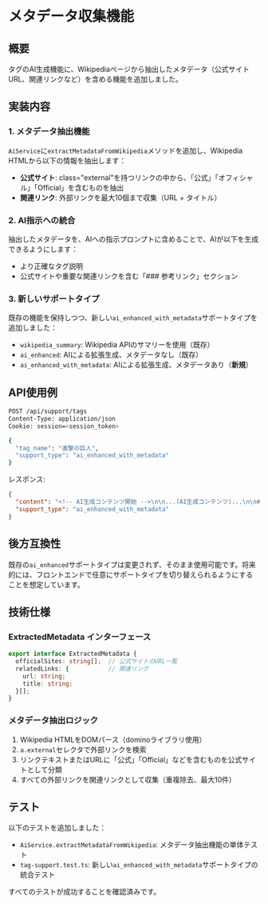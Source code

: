 # メタデータ収集機能

## 概要

タグのAI生成機能に、Wikipediaページから抽出したメタデータ（公式サイトURL、関連リンクなど）を含める機能を追加しました。

## 実装内容

### 1. メタデータ抽出機能

`AiService`に`extractMetadataFromWikipedia`メソッドを追加し、Wikipedia HTMLから以下の情報を抽出します：

- **公式サイト**: class="external"を持つリンクの中から、「公式」「オフィシャル」「Official」を含むものを抽出
- **関連リンク**: 外部リンクを最大10個まで収集（URL + タイトル）

### 2. AI指示への統合

抽出したメタデータを、AIへの指示プロンプトに含めることで、AIが以下を生成できるようにします：

- より正確なタグ説明
- 公式サイトや重要な関連リンクを含む「### 参考リンク」セクション

### 3. 新しいサポートタイプ

既存の機能を保持しつつ、新しい`ai_enhanced_with_metadata`サポートタイプを追加しました：

- `wikipedia_summary`: Wikipedia APIのサマリーを使用（既存）
- `ai_enhanced`: AIによる拡張生成、メタデータなし（既存）
- `ai_enhanced_with_metadata`: AIによる拡張生成、メタデータあり（**新規**）

## API使用例

```bash
POST /api/support/tags
Content-Type: application/json
Cookie: session=<session_token>

{
  "tag_name": "進撃の巨人",
  "support_type": "ai_enhanced_with_metadata"
}
```

レスポンス:
```json
{
  "content": "<!-- AI生成コンテンツ開始 -->\n\n...(AI生成コンテンツ)...\n\n### 参考リンク\n- [公式サイト](https://example.com/official)\n- [関連情報](https://example.com/info)\n\n<!-- AI生成コンテンツ終了 -->\n\n出典: [Wikipedia](<https://ja.wikipedia.org/wiki/進撃の巨人>)",
  "support_type": "ai_enhanced_with_metadata"
}
```

## 後方互換性

既存の`ai_enhanced`サポートタイプは変更されず、そのまま使用可能です。将来的には、フロントエンドで任意にサポートタイプを切り替えられるようにすることを想定しています。

## 技術仕様

### ExtractedMetadata インターフェース

```typescript
export interface ExtractedMetadata {
  officialSites: string[];  // 公式サイトのURL一覧
  relatedLinks: {           // 関連リンク
    url: string;
    title: string;
  }[];
}
```

### メタデータ抽出ロジック

1. Wikipedia HTMLをDOMパース（dominoライブラリ使用）
2. `a.external`セレクタで外部リンクを検索
3. リンクテキストまたはURLに「公式」「Official」などを含むものを公式サイトとして分類
4. すべての外部リンクを関連リンクとして収集（重複除去、最大10件）

## テスト

以下のテストを追加しました：

- `AiService.extractMetadataFromWikipedia`: メタデータ抽出機能の単体テスト
- `tag-support.test.ts`: 新しい`ai_enhanced_with_metadata`サポートタイプの統合テスト

すべてのテストが成功することを確認済みです。
